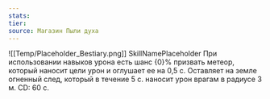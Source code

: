 ```yaml
---
stats: 
tier: 
source: Магазин Пыли духа
---
```

![[Temp/Placeholder_Bestiary.png]]
SkillNamePlaceholder
При использовании навыков урона есть шанс {0}% призвать метеор, который наносит цели урон и оглушает ее на 0,5 с. Оставляет на земле огненный след, который в течение 5 с. наносит урон врагам в радиусе 3 м. CD: 60 с.

